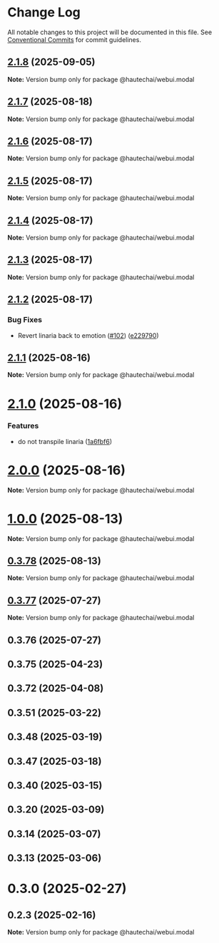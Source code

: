 # Change Log

All notable changes to this project will be documented in this file.
See [Conventional Commits](https://conventionalcommits.org) for commit guidelines.

## [2.1.8](https://github.com/HautechAI/webui/compare/@hautechai/webui.modal@2.1.7...@hautechai/webui.modal@2.1.8) (2025-09-05)

**Note:** Version bump only for package @hautechai/webui.modal

## [2.1.7](https://github.com/HautechAI/webui/compare/@hautechai/webui.modal@2.1.6...@hautechai/webui.modal@2.1.7) (2025-08-18)

**Note:** Version bump only for package @hautechai/webui.modal

## [2.1.6](https://github.com/HautechAI/webui/compare/@hautechai/webui.modal@2.1.5...@hautechai/webui.modal@2.1.6) (2025-08-17)

**Note:** Version bump only for package @hautechai/webui.modal

## [2.1.5](https://github.com/HautechAI/webui/compare/@hautechai/webui.modal@2.1.4...@hautechai/webui.modal@2.1.5) (2025-08-17)

**Note:** Version bump only for package @hautechai/webui.modal

## [2.1.4](https://github.com/HautechAI/webui/compare/@hautechai/webui.modal@2.1.3...@hautechai/webui.modal@2.1.4) (2025-08-17)

**Note:** Version bump only for package @hautechai/webui.modal

## [2.1.3](https://github.com/HautechAI/webui/compare/@hautechai/webui.modal@2.1.2...@hautechai/webui.modal@2.1.3) (2025-08-17)

**Note:** Version bump only for package @hautechai/webui.modal

## [2.1.2](https://github.com/HautechAI/webui/compare/@hautechai/webui.modal@2.1.1...@hautechai/webui.modal@2.1.2) (2025-08-17)

### Bug Fixes

- Revert linaria back to emotion ([#102](https://github.com/HautechAI/webui/issues/102)) ([e229790](https://github.com/HautechAI/webui/commit/e229790dae8eba4b3037bbe41365e5a73ab7f6dc))

## [2.1.1](https://github.com/HautechAI/webui/compare/@hautechai/webui.modal@2.1.0...@hautechai/webui.modal@2.1.1) (2025-08-16)

**Note:** Version bump only for package @hautechai/webui.modal

# [2.1.0](https://github.com/HautechAI/webui/compare/@hautechai/webui.modal@1.0.0...@hautechai/webui.modal@2.1.0) (2025-08-16)

### Features

- do not transpile linaria ([1a6fbf6](https://github.com/HautechAI/webui/commit/1a6fbf6353a0e5028040006b5045170cf83f1ba0))

# [2.0.0](https://github.com/HautechAI/webui/compare/@hautechai/webui.modal@1.0.0...@hautechai/webui.modal@2.0.0) (2025-08-16)

**Note:** Version bump only for package @hautechai/webui.modal

# [1.0.0](https://github.com/HautechAI/webui/compare/@hautechai/webui.modal@0.3.78...@hautechai/webui.modal@1.0.0) (2025-08-13)

**Note:** Version bump only for package @hautechai/webui.modal

## [0.3.78](https://github.com/HautechAI/webui/compare/@hautechai/webui.modal@0.3.77...@hautechai/webui.modal@0.3.78) (2025-08-13)

**Note:** Version bump only for package @hautechai/webui.modal

## [0.3.77](https://github.com/HautechAI/webui/compare/@hautechai/webui.modal@0.3.76...@hautechai/webui.modal@0.3.77) (2025-07-27)

**Note:** Version bump only for package @hautechai/webui.modal

## 0.3.76 (2025-07-27)

## 0.3.75 (2025-04-23)

## 0.3.72 (2025-04-08)

## 0.3.51 (2025-03-22)

## 0.3.48 (2025-03-19)

## 0.3.47 (2025-03-18)

## 0.3.40 (2025-03-15)

## 0.3.20 (2025-03-09)

## 0.3.14 (2025-03-07)

## 0.3.13 (2025-03-06)

# 0.3.0 (2025-02-27)

## 0.2.3 (2025-02-16)

**Note:** Version bump only for package @hautechai/webui.modal
